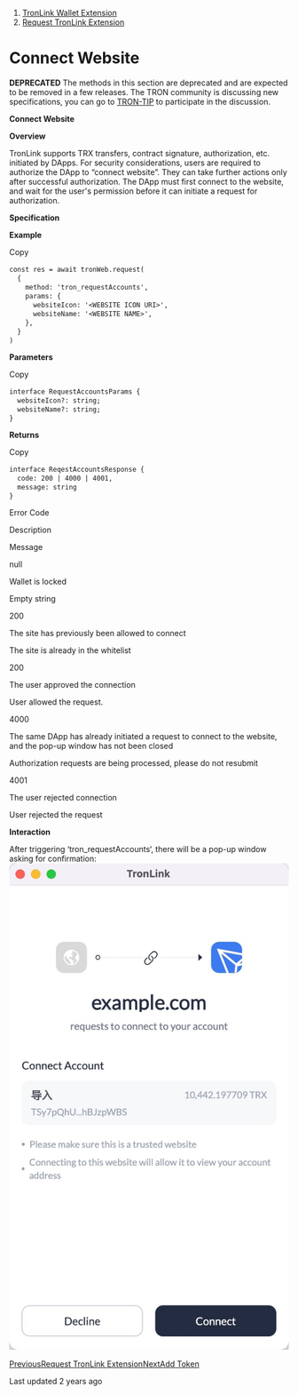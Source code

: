  1. [TronLink Wallet Extension](/tronlink-wallet-extension)
  2. [Request TronLink Extension](/tronlink-wallet-extension/request-tronlink-extension)



# Connect Website

**DEPRECATED** The methods in this section are deprecated and are expected to be removed in a few releases. The TRON community is discussing new specifications, you can go to [TRON-TIP](https://github.com/tronprotocol/tips/issues/463) to participate in the discussion.

**Connect Website**

**Overview**

TronLink supports TRX transfers, contract signature, authorization, etc. initiated by DApps. For security considerations, users are required to authorize the DApp to “connect website”. They can take further actions only after successful authorization. The DApp must first connect to the website, and wait for the user's permission before it can initiate a request for authorization.

**Specification**

**Example**

Copy
    
    
    const res = await tronWeb.request(
      {
        method: 'tron_requestAccounts',
        params: {
          websiteIcon: '<WEBSITE ICON URI>',
          websiteName: '<WEBSITE NAME>',
        },
      }
    )

**Parameters**

Copy
    
    
    interface RequestAccountsParams {
      websiteIcon?: string;
      websiteName?: string;
    }

**Returns**

Copy
    
    
    interface ReqestAccountsResponse {
      code: 200 | 4000 | 4001,
      message: string
    }

Error Code

Description

Message

null

Wallet is locked

Empty string

200

The site has previously been allowed to connect

The site is already in the whitelist

200

The user approved the connection

User allowed the request.

4000

The same DApp has already initiated a request to connect to the website, and the pop-up window has not been closed

Authorization requests are being processed, please do not resubmit

4001

The user rejected connection

User rejected the request

**Interaction**

After triggering ‘tron_requestAccounts‘, there will be a pop-up window asking for confirmation: ![image](images/tronlink-wallet-extension_request-tronlink-extension_connect-website_img_0.jpg)

[PreviousRequest TronLink Extension](/tronlink-wallet-extension/request-tronlink-extension)[NextAdd Token](/tronlink-wallet-extension/request-tronlink-extension/add-token)

Last updated 2 years ago
